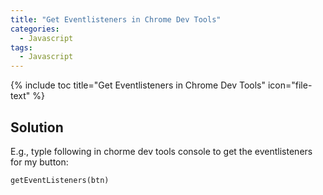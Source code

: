 ```yaml
---
title: "Get Eventlisteners in Chrome Dev Tools"
categories:
  - Javascript
tags:
  - Javascript
---
```


{% include toc title="Get Eventlisteners in Chrome Dev Tools" icon="file-text" %}

## Solution

E.g., typle following in chorme dev tools console to get the eventlisteners for my button:

```
getEventListeners(btn)
```
